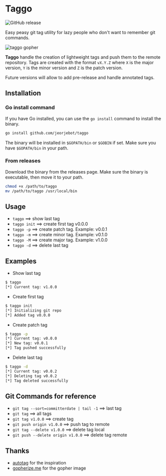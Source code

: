 # Taggo

<!-- [![Go Report Card](https://goreportcard.com/badge/github.com/jeorje/taggo)](https://goreportcard.com/report/github.com/jeorje/taggo)
[![GoDoc](https://godoc.org/github.com/jeorje/taggo?status.svg)](https://godoc.org/github.com/jeorje/taggo) -->
![GitHub release](https://img.shields.io/github/release/jeorje/taggo.svg)


Easy peasy git tag utility for lazy people who don't want to remember git commands.

![taggo gopher](https://www.jeorje.net/images/taggo.png)

**Taggo** handle the creation of lightweight tags and push them to the remote repository.
Tags are created with the format `vX.Y.Z` where `X` is the major version, `Y` is the minor version and `Z` is the patch version.

Future versions will allow to add pre-release and handle annotated tags.

## Installation
### Go install command
If you have Go installed, you can use the `go install` command to install the binary.

```bash
go install github.com/jeorjebot/taggo
```
The binary will be installed in `$GOPATH/bin` or `$GOBIN` if set.
Make sure you have `$GOPATH/bin` in your path.

### From releases
Download the binary from the releases page.
Make sure the binary is executable, then move it to your path.

```bash
chmod +x /path/to/taggo
mv /path/to/taggo /usr/local/bin
```


## Usage
- `taggo` ==> show last tag
- `taggo init` ==> create first tag v0.0.0
- `taggo -p` ==> create patch tag. Example: v0.0.1
- `taggo -m` ==> create minor tag. Example: v0.1.0
- `taggo -M` ==> create major tag. Example: v1.0.0
- `taggo -d` ==> delete last tag

## Examples
- Show last tag
```bash
$ taggo
[*] Current tag: v1.0.0
```

- Create first tag
```bash
$ taggo init
[*] Initializing git repo
[*] Added tag v0.0.0
```

- Create patch tag
```bash
$ taggo -p
[*] Current tag: v0.0.0
[*] New tag: v0.0.1
[*] Tag pushed successfully
```

- Delete last tag
```bash
$ taggo -d
[*] Current tag: v0.0.2
[*] Deleting tag v0.0.2
[*] Tag deleted successfully
```

## Git Commands for reference
- `git tag --sort=committerdate | tail -1` ==> last tag
- `git tag` ==> all tags
- `git tag v1.0.0` ==> create tag
- `git push origin v1.0.0` ==> push tag to remote
- `git tag --delete v1.0.0` ==> delete tag local
- `git push --delete origin v1.0.0` ==> delete tag remote


## Thanks
- [autotag](https://github.com/pantheon-systems/autotag) for the inspiration
- [gopherize.me](https://gopherize.me/) for the gopher image